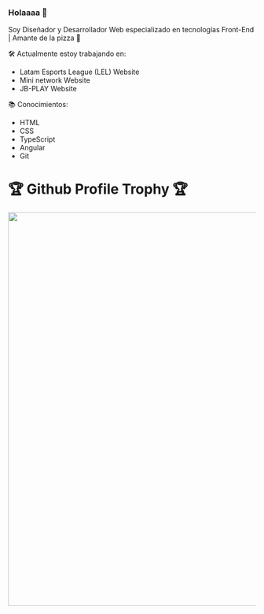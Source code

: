 ### Holaaaa 👋

Soy Diseñador y Desarrollador Web especializado en tecnologías Front-End | Amante de la pizza 🍕 


🛠️ Actualmente estoy trabajando en:
- Latam Esports League (LEL) Website
- Mini network Website
- JB-PLAY Website

📚 Conocimientos:
- HTML
- CSS
- TypeScript
- Angular
- Git

<h1>🏆 Github Profile Trophy 🏆</h1>
  <img width=800 src="https://github-profile-trophy.vercel.app/?username=Luamcho&column=5&margin-w=15&margin-h=15&theme=discord&&no-frame=true"

  ---
  

